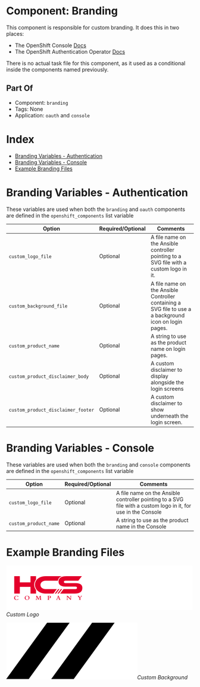 # Component: Branding

This component is responsible for custom branding. It does this in two places:
- The OpenShift Console [Docs](console.md)
- The OpenShift Authentication Operator [Docs](oauth.md)

There is no actual task file for this component, as it used as a conditional
inside the components named previously.

## Part Of
- Component: `branding`
- Tags: None
- Application: `oauth` and `console`

# Index

<!-- vim-markdown-toc GFM -->

* [Branding Variables - Authentication](#branding-variables---authentication)
* [Branding Variables - Console](#branding-variables---console)
* [Example Branding Files](#example-branding-files)

<!-- vim-markdown-toc -->

# Branding Variables - Authentication

These variables are used when both the `branding` and `oauth` components are
defined in the `openshift_components` list variable

| Option | Required/Optional | Comments |
|--------|-------------------|----------|
| `custom_logo_file` | Optional | A file name on the Ansible controller pointing to a SVG file with a custom logo in it. |
| `custom_background_file` | Optional | A file name on the Ansible Controller containing a SVG file to use a a background icon on login pages. |
| `custom_product_name` | Optional | A string to use as the product name on login pages. |
| `custom_product_disclaimer_body` | Optional | A custom disclaimer to display alongside the login screens |
| `custom_product_disclaimer_footer` | Optional | A custom disclaimer to show underneath the login screen. |

# Branding Variables - Console

These variables are used when both the `branding` and `console` components are
defined in the `openshift_components` list variable

| Option | Required/Optional | Comments |
|--------|-------------------|----------|
| `custom_logo_file` | Optional | A file name on the Ansible controller pointing to a SVG file with a custom logo in it, for use in the Console |
| `custom_product_name` | Optional | A string to use as the product name in the Console |

# Example Branding Files
![Custom Logo](../../roles/openshift_config_gitops/files/hcs-ocp-logo.svg "Custom Logo")*Custom Logo*

![Custom background](../../roles/openshift_config_gitops/files/hcs-ocp-background.svg "Custom Background")*Custom Background*
